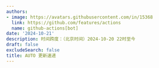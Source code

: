 ```yaml
---
authors:
- image: https://avatars.githubusercontent.com/in/15368
  link: https://github.com/features/actions
  name: github-actions[bot]
date: '2024-10-21'
description: 时间跨度：（北京时间）2024-10-20 22时至今
draft: false
excludeSearch: false
title: AUTO 更新速递
---
```


